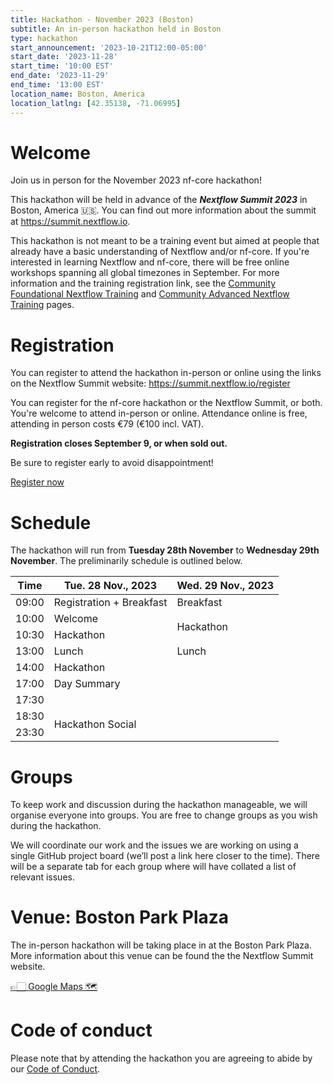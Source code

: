 ```yaml
---
title: Hackathon - November 2023 (Boston)
subtitle: An in-person hackathon held in Boston
type: hackathon
start_announcement: '2023-10-21T12:00-05:00'
start_date: '2023-11-28'
start_time: '10:00 EST'
end_date: '2023-11-29'
end_time: '13:00 EST'
location_name: Boston, America
location_latlng: [42.35138, -71.06995]
---
```


# Welcome

Join us in person for the November 2023 nf-core hackathon!

This hackathon will be held in advance of the _**Nextflow Summit 2023**_ in Boston, America 🇺🇸. You can find out more information about the summit at <https://summit.nextflow.io>.

This hackathon is not meant to be a training event but aimed at people that already have a basic understanding of Nextflow and/or nf-core.
If you're interested in learning Nextflow and nf-core, there will be free online workshops spanning all global timezones in September.
For more information and the training registration link, see the [Community Foundational Nextflow Training](https://nf-co.re/events/2023/training-basic-2023) and [Community Advanced Nextflow Training](https://nf-co.re/events/2023/training-sept-2023) pages.

# Registration

You can register to attend the hackathon in-person or online using the links on the Nextflow Summit website: <https://summit.nextflow.io/register>

You can register for the nf-core hackathon or the Nextflow Summit, or both. You're welcome to attend in-person or online.
Attendance online is free, attending in person costs €79 (€100 incl. VAT).

**Registration closes September 9, or when sold out.**

Be sure to register early to avoid disappointment!

<a class="btn btn-success btn-lg mb-3" href="https://summit.nextflow.io/register/"><i class="fa-solid fa-id-card me-2"></i> Register now</a>

# Schedule

The hackathon will run from **Tuesday 28th November** to **Wednesday 29th November**. The preliminarily schedule is outlined below.

<div class="table-responsive">
    <table class="table table-hover table-sm table-bordered">
        <thead>
            <tr>
                <th>Time</th>
                <th>Tue. 28 Nov., 2023</th>
                <th>Wed. 29 Nov., 2023</th>
            </tr>
        </thead>
        <tbody>
          <tr>
            <td>09:00</td>
            <td>Registration + Breakfast</td>
            <td>Breakfast</td>
          </tr>
          <tr>
            <td>10:00</td>
            <td>Welcome</td>
            <td rowspan="2">Hackathon</td>
          </tr>
          <tr>
            <td>10:30</td>
            <td>Hackathon</td>
          </tr>
          <tr>
            <td>13:00</td>
            <td>Lunch</td>
            <td>Lunch</td>
          </tr>
          <tr>
            <td>14:00</td>
            <td>Hackathon</td>
            <td rowspan="5"></td>
          </tr>
          <tr>
            <td>17:00</td>
            <td>Day Summary</td>
          </tr>
          <tr>
            <td>17:30</td>
            <td></td>
          </tr>
          <tr>
            <td>18:30</td>
            <td rowspan="2">Hackathon Social</td>
          </tr>
          <tr>
            <td>23:30</td>
          </tr>
        </tbody>
    </table>
</div>

# Groups

To keep work and discussion during the hackathon manageable, we will organise everyone into groups. You are free to change groups as you wish during the hackathon.

We will coordinate our work and the issues we are working on using a single GitHub project board (we’ll post a link here closer to the time). There will be a separate tab for each group where will have collated a list of relevant issues.

# Venue: Boston Park Plaza

The in-person hackathon will be taking place in at the Boston Park Plaza. More information about this venue can be found the the Nextflow Summit website.

[👉🏻 Google Maps 🗺️](https://goo.gl/maps/BxuzkS9kZrrASGCn7)

# Code of conduct

Please note that by attending the hackathon you are agreeing to abide by our [Code of Conduct](https://nf-co.re/code_of_conduct).
